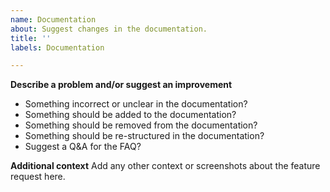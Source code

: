 ```yaml
---
name: Documentation
about: Suggest changes in the documentation.
title: ''
labels: Documentation

---
```


**Describe a problem and/or suggest an improvement**
 - Something incorrect or unclear in the documentation?
 - Something should be added to the documentation?
 - Something should be removed from the documentation?
 - Something should be re-structured in the documentation?
 - Suggest a Q&A for the FAQ?

**Additional context**
Add any other context or screenshots about the feature request here.
